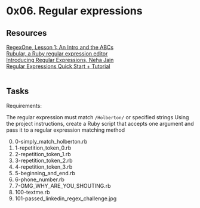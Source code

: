 # 0x06. Regular expressions

## Resources
[RegexOne, Lesson 1: An Intro and the ABCs](https://regexone.com/) </br >
[Rubular, a Ruby regular expression editor](https://rubular.com/) </br >
[Introducing Regular Expressions, Neha Jain](https://www.slideshare.net/neha_jain/introducing-regular-expressions) </br >
[Regular Expressions Quick Start + Tutorial](https://www.regular-expressions.info/) </br >
[]() </br >

## Tasks

Requirements:

The regular expression must match `/Holberton/` or specified strings
Using the project instructions, create a Ruby script that accepts one argument and pass it to a regular expression matching method

0. 0-simply_match_holberton.rb
1. 1-repetition_token_0.rb
2. 2-repetition_token_1.rb
3. 3-repetition_token_2.rb
4. 4-repetition_token_3.rb
5. 5-beginning_and_end.rb
6. 6-phone_number.rb
7. 7-OMG_WHY_ARE_YOU_SHOUTING.rb
8. 100-textme.rb
9. 101-passed_linkedin_regex_challenge.jpg
